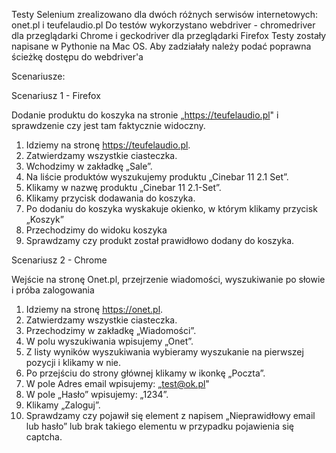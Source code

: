 Testy Selenium zrealizowano dla dwóch różnych serwisów internetowych: onet.pl i teufelaudio.pl
Do testów wykorzystano webdriver - chromedriver dla przeglądarki Chrome i geckodriver dla przeglądarki Firefox
Testy zostały napisane w Pythonie na Mac OS. Aby zadziałały należy podać poprawna ścieżkę dostępu do webdriver'a

Scenariusze:

Scenariusz 1 - Firefox

Dodanie produktu do koszyka na stronie „https://teufelaudio.pl" i sprawdzenie czy jest tam faktycznie widoczny.

1. Idziemy na stronę https://teufelaudio.pl.
2. Zatwierdzamy wszystkie ciasteczka.
3. Wchodzimy w zakładkę „Sale”.
4. Na liście produktów wyszukujemy produktu „Cinebar 11 2.1 Set”.
5. Klikamy w nazwę produktu „Cinebar 11 2.1-Set”.
6. Klikamy przycisk dodawania do koszyka.
7. Po dodaniu do koszyka wyskakuje okienko, w którym klikamy przycisk „Koszyk”
8. Przechodzimy do widoku koszyka
9. Sprawdzamy czy produkt został prawidłowo dodany do koszyka.

Scenariusz 2 - Chrome

Wejście na stronę Onet.pl, przejrzenie wiadomości, wyszukiwanie po słowie i próba zalogowania

1. Idziemy na stronę https://onet.pl.
2. Zatwierdzamy wszystkie ciasteczka.
3. Przechodzimy w zakładkę „Wiadomości”.
4. W polu wyszukiwania wpisujemy „Onet”.
5. Z listy wyników wyszukiwania wybieramy wyszukanie na pierwszej pozycji i klikamy w nie.
6. Po przejściu do strony głównej klikamy w ikonkę „Poczta”.
7. W pole Adres email wpisujemy: „test@ok.pl"
8. W pole „Hasło” wpisujemy: „1234”.
9. Klikamy „Zaloguj”.
10. Sprawdzamy czy pojawił się element z napisem „Nieprawidłowy email lub hasło” lub brak takiego elementu w przypadku pojawienia się captcha. 
